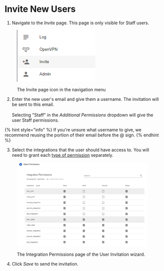 # Invite New Users

1. Navigate to the _Invite_ page. This page is only visible for Staff users.

<figure><img src="../.gitbook/assets/image (99).png" alt=""><figcaption><p>The Invite page icon in the navigation menu</p></figcaption></figure>

2. Enter the new user's email and give them a username. The invitation will be sent to this email. \
   \
   Selecting "Staff" in the _Additional Permissions_ dropdown will give the user Staff permissions.

{% hint style="info" %}
If you're unsure what username to give, we recommend reusing the portion of their email before the @ sign.
{% endhint %}

3. Select the integrations that the user should have access to. You will need to grant each [type of permission](../glyue-technical-reference/integration\_configuration.md#integration-permissions) separately.

<figure><img src="../.gitbook/assets/image (7) (2) (1).png" alt=""><figcaption><p>The Integration Permissions page of the User Invitation wizard.</p></figcaption></figure>

4. Click _Save_ to send the invitation.

